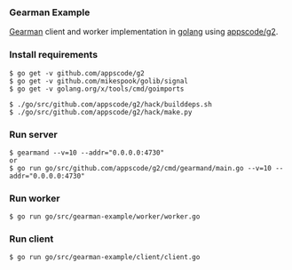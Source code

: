### Gearman Example
[Gearman](http://gearman.org/) client and worker implementation in [golang](http://golang.org) using [appscode/g2](https://github.com/appscode/g2).

### Install requirements

```
$ go get -v github.com/appscode/g2
$ go get -v github.com/mikespook/golib/signal
$ go get -v golang.org/x/tools/cmd/goimports

$ ./go/src/github.com/appscode/g2/hack/builddeps.sh
$ ./go/src/github.com/appscode/g2/hack/make.py
```

### Run server

```
$ gearmand --v=10 --addr="0.0.0.0:4730"
or
$ go run go/src/github.com/appscode/g2/cmd/gearmand/main.go --v=10 --addr="0.0.0.0:4730"
```

### Run worker

```
$ go run go/src/gearman-example/worker/worker.go
```

### Run client

```
$ go run go/src/gearman-example/client/client.go
```
